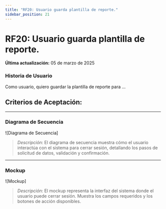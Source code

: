 ```yaml
---
title: "RF20: Usuario guarda plantilla de reporte."  
sidebar_position: 21
---
```


# RF20: Usuario guarda plantilla de reporte.

**Última actualización:** 05 de marzo de 2025

### Historia de Usuario

Como usuario, quiero guardar la plantilla de reporte para ...

  **Criterios de Aceptación:**
  - 

---

### Diagrama de Secuencia

![Diagrama de Secuencia] 

> *Descripción*: El diagrama de secuencia muestra cómo el usuario interactúa con el sistema para cerrar sesión, detallando los pasos de solicitud de datos, validación y confirmación.

---

### Mockup

![Mockup]

> *Descripción*: El mockup representa la interfaz del sistema donde el usuario puede cerrar sesión. Muestra los campos requeridos y los botones de acción disponibles.
